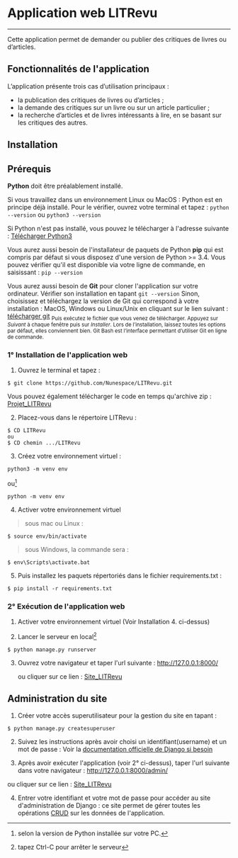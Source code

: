 # Application web LITRevu
***
Cette application permet de demander ou publier des critiques de livres ou d’articles. 



## Fonctionnalités de l'application

L’application présente trois cas d’utilisation principaux :
- la publication des critiques de livres ou d’articles ;
- la demande des critiques sur un livre ou sur un article particulier ;
- la recherche d’articles et de livres intéressants à lire, en se basant sur les critiques des autres.


## Installation

## Prérequis

**Python** doit être préalablement installé.

Si vous travaillez dans un environnement Linux ou MacOS : Python est en principe déjà installé. Pour le vérifier, ouvrez votre terminal et tapez : `python --version` ou `python3 --version`

Si Python n'est pas installé, vous pouvez le télécharger à l'adresse suivante : 
[Télécharger Python3](https://www.python.org/downloads)

Vous aurez aussi besoin de l'installateur de paquets de Python **pip** qui est compris par défaut si vous disposez d'une version de Python >= 3.4. Vous pouvez vérifier qu'il est disponible via votre ligne de commande, en saisissant : `pip --version`

Vous aurez aussi besoin de **Git** pour cloner l'application sur votre ordinateur. Vérifier son installation en tapant   `git --version`
Sinon, choisissez et téléchargez la version de Git qui correspond à votre installation : MacOS, Windows ou Linux/Unix en cliquant sur le lien suivant : [télécharger git](https://git-scm.com/downloads)
 <sub>Puis exécutez le fichier que vous venez de télécharger. Appuyez sur _Suivant_ à chaque fenêtre puis sur _Installer_. Lors de l’installation, laissez toutes les options par défaut, elles conviennent bien. 
Git Bash est l’interface permettant d’utiliser Git en ligne de commande.


### 1° Installation de l'application web

1. Ouvrez le terminal et tapez :
```
$ git clone https://github.com/Nunespace/LITRevu.git
```
Vous pouvez également télécharger le code en temps qu'archive zip : [Projet_LITRevu](https://github.com/Nunespace/LITRevu/archive/refs/heads/main.zip)


2. Placez-vous dans le répertoire LITRevu :

```
$ CD LITRevu
ou
$ CD chemin .../LITRevu
```

3. Créez votre environnement virtuel : 

```
python3 -m venv env 
```

ou[^1]

```
python -m venv env 
```

4. Activer votre environnement virtuel

> sous mac ou Linux :
```
$ source env/bin/activate  
```
> sous Windows, la commande sera :
```
$ env\Scripts\activate.bat
```

5. Puis installez les paquets répertoriés dans le fichier requirements.txt :
```
$ pip install -r requirements.txt
```
[^1]: selon la version de Python installée sur votre PC.

### 2° Exécution de l'application web

1. Activer votre environnement virtuel (Voir Installation 4. ci-dessus)

2. Lancer le serveur en local[^2]
```
$ python manage.py runserver 
```

3. Ouvrez votre navigateur et taper l'url suivante : http://127.0.0.1:8000/

   ou cliquer sur ce lien : [Site_LITRevu](http://127.0.0.1:8000/)


[^2]: tapez Ctrl-C pour arrêter le serveur


## Administration du site 

1. Créer votre accès superutilisateur pour la gestion du site en tapant :
```
$ python manage.py createsuperuser
``` 

2. Suivez les instructions après avoir choisi un identifiant(username) et un mot de passe : Voir la [documentation officielle de Django si besoin](https://docs.djangoproject.com/fr/4.2/topics/auth/default/)

3. Après avoir exécuter l'application (voir 2° ci-dessus), taper l'url suivante dans votre navigateur : http://127.0.0.1:8000/admin/

ou cliquer sur ce lien : [Site_LITRevu](http://127.0.0.1:8000/admin/)

4. Entrer votre identifiant et votre mot de passe pour accéder au site d'administration de Django : ce site permet de gérer toutes les opérations [CRUD](https://openclassrooms.com/fr/courses/7172076-debutez-avec-le-framework-django/7516605-effectuez-des-operations-crud-dans-ladministration-de-django) sur les données de l'application.









